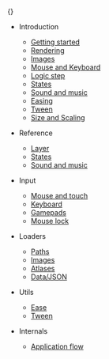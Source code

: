 {}


* Introduction
  * [Getting started](<?=cms::url("intro/getting-started")?>)
  * [Rendering](<?=cms::url("intro/rendering")?>)
  * [Images](<?=cms::url("intro/images")?>)
  * [Mouse and Keyboard](<?=cms::url("intro/mouse-and-keyboard")?>)
  * [Logic step](<?=cms::url("intro/logic-step")?>)
  * [States](<?=cms::url("intro/states")?>)
  * [Sound and music](<?=cms::url("intro/sound")?>)
  * [Easing](<?=cms::url("intro/easing")?>)
  * [Tween](<?=cms::url("intro/tween")?>)
  * [Size and Scaling](<?=cms::url("intro/scaling")?>)

* Reference

  * [Layer](<?=cms::url("playground-layer")?>)
  * [States](<?=cms::url("playground-states")?>)
  * [Sound and music](<?=cms::url("playground-sound")?>)
* Input
  * [Mouse and touch](<?=cms::url("playground-mouse")?>)
  * [Keyboard](<?=cms::url("playground-keyboard")?>)
  * [Gamepads](<?=cms::url("playground-gamepads")?>)    
  * [Mouse lock](<?=cms::url("playground-mouse-lock")?>)
* Loaders
  * [Paths](<?=cms::url("playground-paths")?>)
  * [Images](<?=cms::url("playground-images")?>)
  * [Atlases](<?=cms::url("playground-atlases")?>)
  * [Data/JSON](<?=cms::url("playground-data")?>)
* Utils
  * [Ease](<?=cms::url("playground-ease")?>)
  * [Tween](<?=cms::url("playground-tween")?>)
* Internals
  * [Application flow](<?=cms::url("playground-flow")?>)
  

<div class="spacer"></div>

<script>
var elements = document.querySelectorAll("a");

for(var i = 0; i < elements.length; i++) {
  var element = elements[i];

  if(element.getAttribute("href") === window.location.pathname) {
    element.classList.toggle("selected", true);
  }
}
</script>